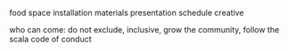food
space
installation
materials
presentation
schedule
creative

who can come: do not exclude, inclusive, grow the community, follow the scala code of conduct